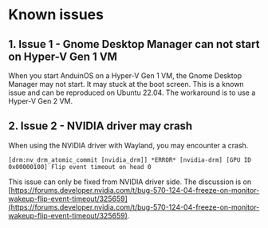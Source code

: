 # Known issues

## 1. Issue 1 - Gnome Desktop Manager can not start on Hyper-V Gen 1 VM

When you start AnduinOS on a Hyper-V Gen 1 VM, the Gnome Desktop Manager may not start. It may stuck at the boot screen. This is a known issue and can be reproduced on Ubuntu 22.04. The workaround is to use a Hyper-V Gen 2 VM.

## 2. Issue 2 - NVIDIA driver may crash

When using the NVIDIA driver with Wayland, you may encounter a crash.

```log
[drm:nv_drm_atomic_commit [nvidia_drm]] *ERROR* [nvidia-drm] [GPU ID 0x00000100] Flip event timeout on head 0
```

This issue can only be fixed from NVIDIA driver side. The discussion is on [https://forums.developer.nvidia.com/t/bug-570-124-04-freeze-on-monitor-wakeup-flip-event-timeout/325659](https://forums.developer.nvidia.com/t/bug-570-124-04-freeze-on-monitor-wakeup-flip-event-timeout/325659).